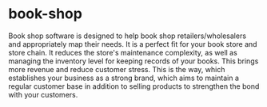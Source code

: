 # book-shop
Book shop software is designed to help book shop retailers/wholesalers and appropriately map their needs. It is a perfect fit for your book store and store chain. It reduces the store's maintenance complexity, as well as managing the inventory level for keeping records of your books.          This brings more revenue and reduce customer stress. This is the way, which establishes your business as a strong brand, which aims to maintain a regular customer base in addition to selling products to strengthen the bond with your customers. 
